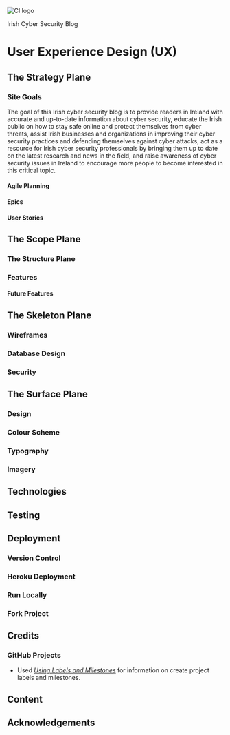 ![CI logo](https://codeinstitute.s3.amazonaws.com/fullstack/ci_logo_small.png)

Irish Cyber Security Blog

# User Experience Design (UX)

## The Strategy Plane

### Site Goals

The goal of this Irish cyber security blog is to provide readers in Ireland with accurate and up-to-date information about cyber security,
educate the Irish public on how to stay safe online and protect themselves from cyber threats, assist Irish businesses and organizations in improving
their cyber security practices and defending themselves against cyber attacks, act as a resource for Irish cyber security professionals by bringing
them up to date on the latest research and news in the field, and raise awareness of cyber security issues in Ireland to encourage more people to
become interested in this critical topic.

#### Agile Planning

#### Epics

#### User Stories

## The Scope Plane

### The Structure Plane

### Features

#### Future Features

## The Skeleton Plane

### Wireframes

### Database Design

### Security

## The Surface Plane

### Design

### Colour Scheme

### Typography

### Imagery

## Technologies

## Testing

## Deployment

### Version Control

### Heroku Deployment

### Run Locally

### Fork Project

## Credits

### GitHub Projects

* Used *[Using Labels and Milestones](https://docs.github.com/en/issues/using-labels-and-milestones-to-track-work/managing-labels)* for information on create project labels and milestones.

## Content

## Acknowledgements
